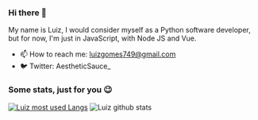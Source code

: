 ### Hi there 👋
My name is Luiz, I would consider myself as a Python software developer, but for now, I'm just in JavaScript, with Node JS and Vue.

- 📫 How to reach me: luizgomes749@gmail.com
- 🐦 Twitter: AestheticSauce_

### Some stats, just for you 😉
[![Luiz most used Langs](https://github-readme-stats.vercel.app/api/top-langs/?username=iLuiizUHD&layout=compact)](https://github.com/iLuiizUHD) ![Luiz github stats](https://github-readme-stats.vercel.app/api?username=iLuiizUHD&show_icons=true&theme=dark)
